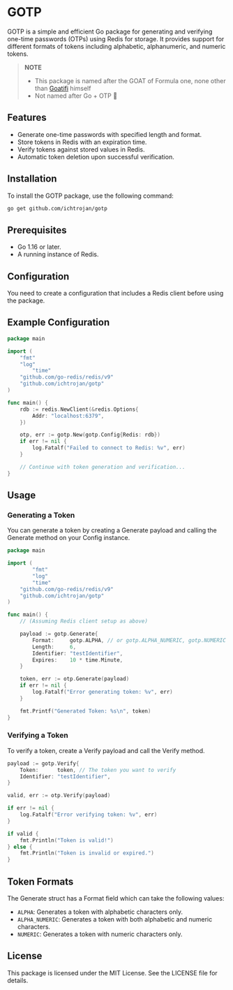 # GOTP

GOTP is a simple and efficient Go package for generating and verifying one-time passwords (OTPs) using Redis for storage. It provides support for different formats of tokens including alphabetic, alphanumeric, and numeric tokens.

>**NOTE**<br/>
> * This package is named after the GOAT of Formula one, none other than [Goatifi](https://en.wikipedia.org/wiki/Nicholas_Latifi) himself
> * Not named after Go + OTP 🤣

## Features
* Generate one-time passwords with specified length and format.
* Store tokens in Redis with an expiration time.
* Verify tokens against stored values in Redis.
* Automatic token deletion upon successful verification.

## Installation

To install the GOTP package, use the following command:

```bash
go get github.com/ichtrojan/gotp
```

## Prerequisites
* Go 1.16 or later.
* A running instance of Redis.

## Configuration

You need to create a configuration that includes a Redis client before using the package.

## Example Configuration

```go
package main

import (
	"fmt"
	"log"
    	"time"
	"github.com/go-redis/redis/v9"
	"github.com/ichtrojan/gotp"
)

func main() {
    rdb := redis.NewClient(&redis.Options{
        Addr: "localhost:6379",
    })

	otp, err := gotp.New(gotp.Config{Redis: rdb})
	if err != nil {
		log.Fatalf("Failed to connect to Redis: %v", err)
	}

	// Continue with token generation and verification...
}
```

## Usage

### Generating a Token

You can generate a token by creating a Generate payload and calling the Generate method on your Config instance.

```go
package main

import (
    	"fmt"
    	"log"
    	"time"
	"github.com/go-redis/redis/v9"
	"github.com/ichtrojan/gotp"
)

func main() {
    // (Assuming Redis client setup as above)

	payload := gotp.Generate{
		Format:     gotp.ALPHA, // or gotp.ALPHA_NUMERIC, gotp.NUMERIC
		Length:     6,
		Identifier: "testIdentifier",
		Expires:    10 * time.Minute,
	}

	token, err := otp.Generate(payload)
	if err != nil {
		log.Fatalf("Error generating token: %v", err)
	}

	fmt.Printf("Generated Token: %s\n", token)
}
```

### Verifying a Token

To verify a token, create a Verify payload and call the Verify method.

```go
payload := gotp.Verify{
    Token:      token, // The token you want to verify
    Identifier: "testIdentifier",
}

valid, err := otp.Verify(payload)

if err != nil {
    log.Fatalf("Error verifying token: %v", err)
}

if valid {
    fmt.Println("Token is valid!")
} else {
    fmt.Println("Token is invalid or expired.")
}
```

## Token Formats

The Generate struct has a Format field which can take the following values:

* `ALPHA`: Generates a token with alphabetic characters only.
* `ALPHA_NUMERIC`: Generates a token with both alphabetic and numeric characters.
* `NUMERIC`: Generates a token with numeric characters only.

## License

This package is licensed under the MIT License. See the LICENSE file for details.
